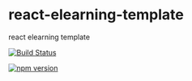 # react-elearning-template
react elearning template

[![Build Status](https://travis-ci.com/tkhadir/react-elearning-template.svg?branch=master)](https://travis-ci.com/tkhadir/react-elearning-template)

[![npm version](http://img.shields.io/npm/v/REPO.svg?style=flat)](https://npmjs.org/package/REPO "View this project on npm")
